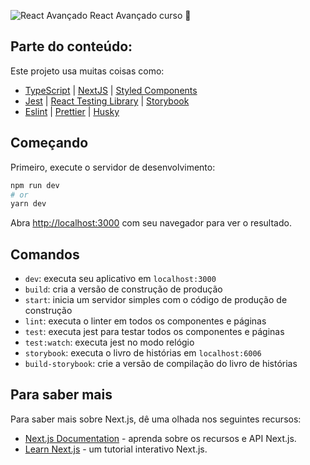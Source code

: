![React Avançado](https://raw.githubusercontent.com/React-Avancado/boilerplate/master/public/img/logo-gh.svg)
React Avançado curso :dizzy: 



## Parte do conteúdo:

Este projeto usa muitas coisas como:

- [TypeScript](https://www.typescriptlang.org/) | [NextJS](https://nextjs.org/) |  [Styled Components](https://styled-components.com/)
- [Jest](https://jestjs.io/) | [React Testing Library](https://testing-library.com/docs/react-testing-library/intro) | [Storybook](https://storybook.js.org/)
- [Eslint](https://eslint.org/) | [Prettier](https://prettier.io/) | [Husky](https://github.com/typicode/husky)

## Começando

Primeiro, execute o servidor de desenvolvimento:

```bash
npm run dev
# or
yarn dev
```

Abra [http://localhost:3000](http://localhost:3000) com seu navegador para ver o resultado.


## Comandos

- `dev`: executa seu aplicativo em  `localhost:3000`
- `build`: cria a versão de construção de produção
- `start`: inicia um servidor simples com o código de produção de construção
- `lint`: executa o linter em todos os componentes e páginas
- `test`: executa jest para testar todos os componentes e páginas
- `test:watch`: executa jest no modo relógio
- `storybook`: executa o livro de histórias em `localhost:6006`
- `build-storybook`: crie a versão de compilação do livro de histórias

## Para saber mais

Para saber mais sobre Next.js, dê uma olhada nos seguintes recursos:



- [Next.js Documentation](https://nextjs.org/docs) - aprenda sobre os recursos e API Next.js.
- [Learn Next.js](https://nextjs.org/learn) - um tutorial interativo Next.js.


